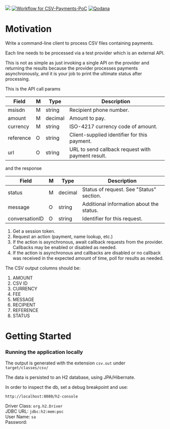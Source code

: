 ![](https://github.com/mbarcia/CSV-Payments-PoC/workflows/tests/badge.svg)
[![Workflow for CSV-Payments-PoC](https://github.com/mbarcia/CSV-Payments-PoC/actions/workflows/tests.yaml/badge.svg)](https://github.com/mbarcia/CSV-Payments-PoC/actions/workflows/tests.yaml)
[![Qodana](https://github.com/mbarcia/CSV-Payments-PoC/actions/workflows/code_quality.yml/badge.svg)](https://github.com/mbarcia/CSV-Payments-PoC/actions/workflows/code_quality.yml)

# Motivation
Write a command-line client to process CSV files containing payments.

Each line needs to be processed via a test provider which is an external API.

This is not as simple as just invoking a single API on the provider and returning the results because the provider processes payments asynchronously, and it is your job to print the ultimate status after processing.

This is the API call params

| Field     | M   | Type    | Description                                       |
|-----------|-----|---------|---------------------------------------------------|
| msisdn    | M   | string  | Recipient phone number.                           |
| amount    | M   | decimal | Amount to pay.                                    |
| currency  | M   | string  | ISO-4217 currency code of amount.                 |
| reference | O   | string  | Client-supplied identifier for this payment.      |
| url       | O   | string  | URL to send callback request with payment result. |

and the response

| Field          | M   | Type    | Description                              |
|----------------|-----|---------|------------------------------------------|
| status         | M   | decimal | Status of request. See "Status" section. |
| message        | O   | string  | Additional information about the status. |
| conversationID | O   | string  | Identifier for this request.             |

1. Get a session token.
2. Request an action (payment, name lookup, etc.)
3. If the action is asynchronous, await callback requests from the provider.
   Callbacks may be enabled or disabled as needed.
4. If the action is asynchronous and callbacks are disabled or no callback was
   received in the expected amount of time, poll for results as needed.

The CSV output columns should be:

1. AMOUNT
2. CSV ID
3. CURRENCY
4. FEE
5. MESSAGE
6. RECIPIENT
7. REFERENCE
8. STATUS


# Getting Started

### Running the application locally

The output is generated with the extension `csv.out` under `target/classes/csv/`

The data is persisted to an H2 database, using JPA/Hibernate. 

In order to inspect the db, set a debug breakpoint and use:
```
http://localhost:8080/h2-console
```

Driver Class: `org.h2.Driver`<br>
JDBC URL: `jdbc:h2:mem:poc`<br>
User Name: `sa`<br>
Password:<br>
